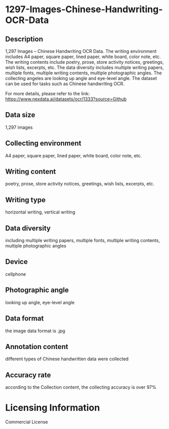 # 1297-Images-Chinese-Handwriting-OCR-Data

## Description
1,297 Images – Chinese Handwriting OCR Data. The writing environment includes A4 paper, square paper, lined paper, white board, color note, etc. The writing contents include poetry, prose, store activity notices, greetings, wish lists, excerpts, etc. The data diversity includes multiple writing papers, multiple fonts, multiple writing contents, multiple photographic angles. The collecting angeles are looking up angle and eye-level angle. The dataset can be used for tasks such as Chinese handwriting OCR.

For more details, please refer to the link: https://www.nexdata.ai/datasets/ocr/1333?source=Github


## Data size
1,297 images
## Collecting environment
A4 paper, square paper, lined paper, white board, color note, etc.
## Writing content
poetry, prose, store activity notices, greetings, wish lists, excerpts, etc.
## Writing type
horizontal writing, vertical writing
## Data diversity
including multiple writing papers, multiple fonts, multiple writing contents, multiple photographic angles
## Device
cellphone
## Photographic angle
looking up angle, eye-level angle
## Data format
the image data format is .jpg
## Annotation content
different types of Chinese handwritten data were collected
## Accuracy rate
according to the Collection content, the collecting accuracy is over 97%
# Licensing Information
Commercial License
